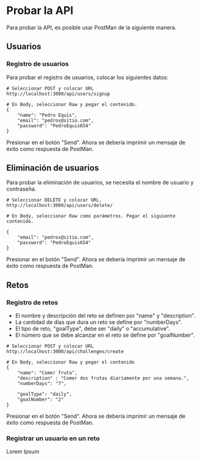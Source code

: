 # Probar la API

Para probar la API, es posible usar PostMan de la siguiente manera.

## Usuarios

### Registro de usuarios

Para probar el registro de usuarios, colocar los siguientes datos:

```
# Seleccionar POST y colocar URL
http://localhost:3000/api/users/signup

# En Body, seleccionar Raw y pegar el contenido.
{
    "name": "Pedro Equis",
    "email": "pedrox@sitio.com",
    "password": "PedroEquis654"
}
```
Presionar en el botón "Send".
Ahora se debería imprimir un mensaje de éxito como respuesta de PostMan.

## Eliminación de usuarios

Para probar la eliminación de usuarios, se necesita el nombre de usuario y contraseña.

```
# Seleccionar DELETE y colocar URL.
http://localhost:3000/api/users/delete/

# En Body, seleccionar Raw como parámetros. Pegar el siguiente contenido.

{
    "email": "pedrox@sitio.com",
    "password": "PedroEquis654"
}
```
Presionar en el botón "Send".
Ahora se debería imprimir un mensaje de éxito como respuesta de PostMan.

## Retos

### Registro de retos

 - El nombre y descripción del reto se definen por "name" y "description".
 - La cantidad de días que dura un reto se define por "numberDays".
 - El tipo de reto, "goalType", debe ser "daily" o "accumulative".
 - El número que se debe alcanzar en el reto se define por "goalNumber".

```
# Seleccionar POST y colocar URL
http://localhost:3000/api/challenges/create

# En Body, seleccionar Raw y pegar el contenido
{
    "name": "Comer fruta",
    "description" : "Comer dos frutas diariamente por una semana.",
    "numberDays": "7",
    
    "goalType": "daily",
    "goalNumber": "2"
}
```

Presionar en el botón "Send".
Ahora se debería imprimir un mensaje de éxito como respuesta de PostMan.

### Registrar un usuario en un reto

Lorem Ipsum
